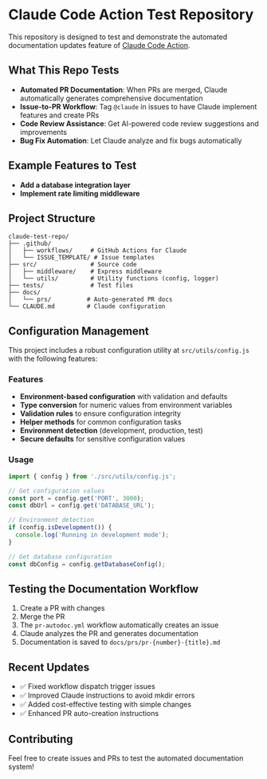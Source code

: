 # Claude Code Action Test Repository
<!-- Simple test change for documentation generation - 2025-08-14 -->
<!-- Testing updated workflow with auto PR creation - 2025-08-14 -->

This repository is designed to test and demonstrate the automated documentation updates feature of [Claude Code Action](https://github.com/anthropics/claude-code-action).

## What This Repo Tests

- **Automated PR Documentation**: When PRs are merged, Claude automatically generates comprehensive documentation
- **Issue-to-PR Workflow**: Tag `@claude` in issues to have Claude implement features and create PRs
- **Code Review Assistance**: Get AI-powered code review suggestions and improvements
- **Bug Fix Automation**: Let Claude analyze and fix bugs automatically

## Example Features to Test

- **Add a database integration layer**
- **Implement rate limiting middleware**

## Project Structure

```
claude-test-repo/
├── .github/
│   ├── workflows/     # GitHub Actions for Claude
│   └── ISSUE_TEMPLATE/ # Issue templates
├── src/               # Source code
│   ├── middleware/    # Express middleware
│   └── utils/         # Utility functions (config, logger)
├── tests/             # Test files
├── docs/
│   └── prs/          # Auto-generated PR docs
└── CLAUDE.md         # Claude configuration
```

## Configuration Management

This project includes a robust configuration utility at `src/utils/config.js` with the following features:

### Features

- **Environment-based configuration** with validation and defaults
- **Type conversion** for numeric values from environment variables
- **Validation rules** to ensure configuration integrity
- **Helper methods** for common configuration tasks
- **Environment detection** (development, production, test)
- **Secure defaults** for sensitive configuration values

### Usage

```javascript
import { config } from './src/utils/config.js';

// Get configuration values
const port = config.get('PORT', 3000);
const dbUrl = config.get('DATABASE_URL');

// Environment detection
if (config.isDevelopment()) {
  console.log('Running in development mode');
}

// Get database configuration
const dbConfig = config.getDatabaseConfig();
```

## Testing the Documentation Workflow

1. Create a PR with changes
2. Merge the PR
3. The `pr-autodoc.yml` workflow automatically creates an issue
4. Claude analyzes the PR and generates documentation
5. Documentation is saved to `docs/prs/pr-{number}-{title}.md`

## Recent Updates

- ✅ Fixed workflow dispatch trigger issues
- ✅ Improved Claude instructions to avoid mkdir errors
- ✅ Added cost-effective testing with simple changes
- ✅ Enhanced PR auto-creation instructions

## Contributing

Feel free to create issues and PRs to test the automated documentation system!